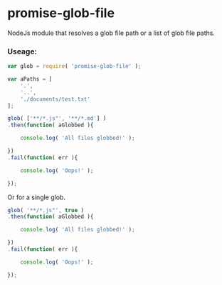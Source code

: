 # promise-glob-file
NodeJs module that resolves a glob file path or a list of glob file paths.

### Useage:

```js
var glob = require( 'promise-glob-file' );

var aPaths = [
    '.',
    '..',
    './documents/test.txt'
];

glob( ['**/*.js"', '**/*.md'] )
.then(function( aGlobbed ){

    console.log( 'All files globbed!' );

})
.fail(function( err ){

    console.log( 'Oops!' );

});
```

Or for a single glob.

```js
glob( '**/*.js"', true )
.then(function( aGlobbed ){

    console.log( 'All files globbed!' );

})
.fail(function( err ){

    console.log( 'Oops!' );

});
```
